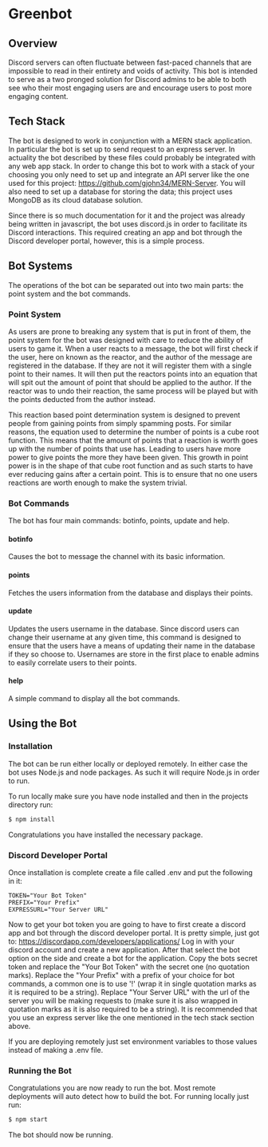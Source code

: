 
# Greenbot

## Overview

Discord servers can often fluctuate between fast-paced channels that are impossible to read in their entirety and voids of activity. This bot is intended to serve as a two pronged solution for Discord admins to be able to both see who their most engaging users are and encourage users to post more engaging content.

## Tech Stack

The bot is designed to work in conjunction with a MERN stack application. In particular the bot is set up to send request to an express server. In actuality the bot described by these files could probably be integrated with any web app stack. In order to change this bot to work with a stack of your choosing you only need to set up and integrate an API server like the one used for this project: <https://github.com/gjohn34/MERN-Server>. You will also need to set up a database for storing the data; this project uses MongoDB as its cloud database solution.

Since there is so much documentation for it and the project was already being written in javascript, the bot uses discord.js in order to facilitate its Discord interactions. This required creating an app and bot through the Discord developer portal, however, this is a simple process.

## Bot Systems

The operations of the bot can be separated out into two main parts: the point system and the bot commands.

### Point System

As users are prone to breaking any system that is put in front of them, the point system for the bot was designed with care to reduce the ability of users to game it. When a user reacts to a message, the bot will first check if the user, here on known as the reactor, and the author of the message are registered in the database. If they are not it will register them with a single point to their names. It will then put the reactors points into an equation that will spit out the amount of point that should be applied to the author. If the reactor was to undo their reaction, the same process will be played but with the points deducted from the author instead.

This reaction based point determination system is designed to prevent people from gaining points from simply spamming posts. For similar reasons, the equation used to determine the number of points is a cube root function. This means that the amount of points that a reaction is worth goes up with the number of points that use has. Leading to users have more power to give points the more they have been given. This growth in point power is in the shape of that cube root function and as such starts to have ever reducing gains after a certain point. This is to ensure that no one users reactions are worth enough to make the system trivial.

### Bot Commands

The bot has four main commands: botinfo, points, update and help.

#### botinfo

Causes the bot to message the channel with its basic information.

#### points

Fetches the users information from the database and displays their points.

#### update

Updates the users username in the database. Since discord users can change their username at any given time, this command is designed to ensure that the users have a means of updating their name in the database if they so choose to. Usernames are store in the first place to enable admins to easily correlate users to their points.

#### help

A simple command to display all the bot commands.

## Using the Bot

### Installation

The bot can be run either locally or deployed remotely. In either case the bot uses Node.js and node packages. As such it will require Node.js in order to run.

To run locally make sure you have node installed and then in the projects directory run:

 ```bash
 $ npm install
 ```

Congratulations you have installed the necessary package.

### Discord Developer Portal

Once installation is complete create a file called .env and put the following in it:

``` Text
TOKEN="Your Bot Token"
PREFIX="Your Prefix"
EXPRESSURL="Your Server URL"
```

Now to get your bot token you are going to have to first create a discord app and bot through the discord developer portal. It is pretty simple, just got to: <https://discordapp.com/developers/applications/>
Log in with your discord account and create a new application. After that select the bot option on the side and create a bot for the application. Copy the bots secret token and replace the "Your Bot Token" with the secret one (no quotation marks). Replace the "Your Prefix" with a prefix of your choice for bot commands, a common one is to use '!' (wrap it in single quotation marks as it is required to be a string). Replace "Your Server URL" with the url of the server you will be making requests to (make sure it is also wrapped in quotation marks as it is also required to be a string). It is recommended that you use an express server like the one mentioned in the tech stack section above.

If you are deploying remotely just set environment variables to those values instead of making a .env file.

### Running the Bot

Congratulations you are now ready to run the bot. Most remote deployments will auto detect how to build the bot. For running locally just run:

 ```bash
 $ npm start
 ```

The bot should now be running.
